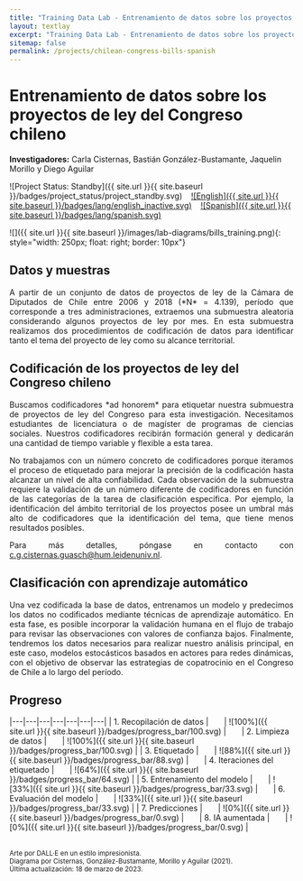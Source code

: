 ```yaml
---
title: "Training Data Lab - Entrenamiento de datos sobre los proyectos de ley del Congreso chileno"
layout: textlay
excerpt: "Training Data Lab - Entrenamiento de datos sobre los proyectos de ley del Congreso chileno"
sitemap: false
permalink: /projects/chilean-congress-bills-spanish
---
```


# Entrenamiento de datos sobre los proyectos de ley del Congreso chileno

**Investigadores:** Carla Cisternas, Bastián González-Bustamante, Jaquelin Morillo y Diego Aguilar

![Project Status: Standby]({{ site.url }}{{ site.baseurl }}/badges/project_status/project_standby.svg) &nbsp;&nbsp; [![English]({{ site.url }}{{ site.baseurl }}/badges/lang/english_inactive.svg)](https://training-datalab.com/projects/chilean-congress-bills) &nbsp;&nbsp; [![Spanish]({{ site.url }}{{ site.baseurl }}/badges/lang/spanish.svg)](https://training-datalab.com/projects/chilean-congress-bills-spanish)

![]({{ site.url }}{{ site.baseurl }}/images/lab-diagrams/bills_training.png){: style="width: 250px; float: right; border: 10px"}

## Datos y muestras

<p align="justify">A partir de un conjunto de datos de proyectos de ley de la Cámara de Diputados de Chile entre 2006 y 2018 (*N* = 4.139), período que corresponde a tres administraciones, extraemos una submuestra aleatoria considerando algunos proyectos de ley por mes. En esta submuestra realizamos dos procedimientos de codificación de datos para identificar tanto el tema del proyecto de ley como su alcance territorial. </p>

## Codificación de los proyectos de ley del Congreso chileno

<p align="justify">Buscamos codificadores *ad honorem* para etiquetar nuestra submuestra de proyectos de ley del Congreso para esta investigación. Necesitamos estudiantes de licenciatura o de magíster de programas de ciencias sociales. Nuestros codificadores recibirán formación general y dedicarán una cantidad de tiempo variable y flexible a esta tarea.</p>

<p align="justify">No trabajamos con un número concreto de codificadores porque iteramos el proceso de etiquetado para mejorar la precisión de la codificación hasta alcanzar un nivel de alta confiabilidad. Cada observación de la submuestra requiere la validación de un número diferente de codificadores en función de las categorías de la tarea de clasificación específica. Por ejemplo, la identificación del ámbito territorial de los proyectos posee un umbral más alto de codificadores que la identificación del tema, que tiene menos resultados posibles.</p>

<p align="justify">Para más detalles, póngase en contacto con <a href="mailto:c.g.cisternas.guasch@hum.leidenuniv.nl">c.g.cisternas.guasch@hum.leidenuniv.nl</a>.</p>

## Clasificación con aprendizaje automático

<p align="justify">Una vez codificada la base de datos, entrenamos un modelo y predecimos los datos no codificados mediante técnicas de aprendizaje automático. En esta fase, es posible incorporar la validación humana en el flujo de trabajo para revisar las observaciones con valores de confianza bajos. Finalmente, tendremos los datos necesarios para realizar nuestro análisis principal, en este caso, modelos estocásticos basados en actores para redes dinámicas, con el objetivo de observar las estrategias de copatrocinio en el Congreso de Chile a lo largo del período.</p>

## Progreso

|---|---|---|---|---|---|---|
| 1. Recopilación de datos | &nbsp;&nbsp;&nbsp;&nbsp;&nbsp; | ![100%]({{ site.url }}{{ site.baseurl }}/badges/progress_bar/100.svg) | &nbsp;&nbsp;&nbsp;&nbsp;&nbsp; | 2. Limpieza de datos | &nbsp;&nbsp;&nbsp;&nbsp;&nbsp; | ![100%]({{ site.url }}{{ site.baseurl }}/badges/progress_bar/100.svg) |
| 3. Etiquetado | &nbsp;&nbsp;&nbsp;&nbsp;&nbsp; | ![88%]({{ site.url }}{{ site.baseurl }}/badges/progress_bar/88.svg) | &nbsp;&nbsp;&nbsp;&nbsp;&nbsp; | 4. Iteraciones del etiquetado | &nbsp;&nbsp;&nbsp;&nbsp;&nbsp; | ![64%]({{ site.url }}{{ site.baseurl }}/badges/progress_bar/64.svg) |
| 5. Entrenamiento del modelo | &nbsp;&nbsp;&nbsp;&nbsp;&nbsp; | ![33%]({{ site.url }}{{ site.baseurl }}/badges/progress_bar/33.svg) | &nbsp;&nbsp;&nbsp;&nbsp;&nbsp; | 6. Evaluación del modelo | &nbsp;&nbsp;&nbsp;&nbsp;&nbsp; | ![33%]({{ site.url }}{{ site.baseurl }}/badges/progress_bar/33.svg) |
| 7. Predicciones | &nbsp;&nbsp;&nbsp;&nbsp;&nbsp; | ![0%]({{ site.url }}{{ site.baseurl }}/badges/progress_bar/0.svg) | &nbsp;&nbsp;&nbsp;&nbsp;&nbsp; | 8. IA aumentada | &nbsp;&nbsp;&nbsp;&nbsp;&nbsp; | ![0%]({{ site.url }}{{ site.baseurl }}/badges/progress_bar/0.svg) |

<br />
<small>Arte por DALL·E en un estilo impresionista.</small><br />
<small>Diagrama por Cisternas, González-Bustamante, Morillo y Aguilar (2021).</small><br />
<small>Última actualización: 18 de marzo de 2023.</small>
